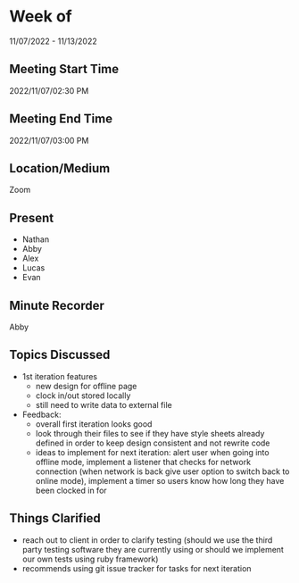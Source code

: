 # Week of 
11/07/2022 - 11/13/2022

## Meeting Start Time
2022/11/07/02:30 PM

## Meeting End Time
2022/11/07/03:00 PM

## Location/Medium
Zoom

## Present
- Nathan
- Abby
- Alex
- Lucas
- Evan

## Minute Recorder
Abby

## Topics Discussed
- 1st iteration features
  - new design for offline page
  - clock in/out stored locally
  - still need to write data to external file
- Feedback: 
  - overall first iteration looks good
  - look through their files to see if they have style sheets already defined in order to keep design consistent and not rewrite code
  - ideas to implement for next iteration: alert user when going into offline mode, implement a listener that checks for network connection (when network       is back give user option to switch back to online mode), implement a timer so users know how long they have been clocked in for 

## Things Clarified
- reach out to client in order to clarify testing (should we use the third party testing software they are currently using or should we implement our own tests using ruby framework)
- recommends using git issue tracker for tasks for next iteration


